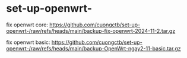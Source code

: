 # set-up-openwrt-

fix openwrt core:
https://github.com/cuongctb/set-up-openwrt-/raw/refs/heads/main/backup-fix-openwrt-2024-11-2.tar.gz

fix openwrt basic:
https://github.com/cuongctb/set-up-openwrt-/raw/refs/heads/main/backup-OpenWrt-ngay2-11-basic.tar.gz
